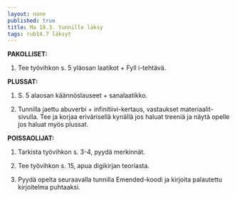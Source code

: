 ```yaml
---
layout: none
published: true
title: Ma 18.3. tunnille läksy
tags: rub14.7 läksyt
---
```

**PAKOLLISET:**

1. Tee työvihkon s. 5 yläosan laatikot + Fyll i-tehtävä.


**PLUSSAT:**

1. S. 5 alaosan käännöslauseet + sanalaatikko.

2. Tunnilla jaettu abuverbi + infinitiivi-kertaus, vastaukset materiaalit-sivulla. Tee ja korjaa erivärisellä kynällä jos haluat treeniä ja näytä opelle jos haluat myös plussat.

**POISSAOLIJAT:**

1. Tarkista työvihkon s. 3-4, pyydä merkinnät.

2. Tee työvihkon s. 15, apua digikirjan teoriasta.

3. Pyydä opelta seuraavalla tunnilla Emended-koodi ja kirjoita palautettu kirjoitelma puhtaaksi.